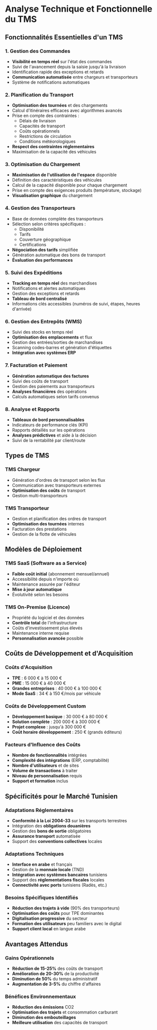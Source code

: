 # Analyse Technique et Fonctionnelle du TMS

## Fonctionnalités Essentielles d'un TMS

### 1. Gestion des Commandes
- **Visibilité en temps réel** sur l'état des commandes
- Suivi de l'avancement depuis la saisie jusqu'à la livraison
- Identification rapide des exceptions et retards
- **Communication automatisée** entre chargeurs et transporteurs
- Système de notifications automatiques

### 2. Planification du Transport
- **Optimisation des tournées** et des chargements
- Calcul d'itinéraires efficaces avec algorithmes avancés
- Prise en compte des contraintes :
  - Délais de livraison
  - Capacités de transport
  - Coûts opérationnels
  - Restrictions de circulation
  - Conditions météorologiques
- **Respect des contraintes réglementaires**
- Maximisation de la capacité des véhicules

### 3. Optimisation du Chargement
- **Maximisation de l'utilisation de l'espace** disponible
- Définition des caractéristiques des véhicules
- Calcul de la capacité disponible pour chaque chargement
- Prise en compte des exigences produits (température, stockage)
- **Visualisation graphique** du chargement

### 4. Gestion des Transporteurs
- Base de données complète des transporteurs
- Sélection selon critères spécifiques :
  - Disponibilité
  - Tarifs
  - Couverture géographique
  - Certifications
- **Négociation des tarifs** simplifiée
- Génération automatique des bons de transport
- **Évaluation des performances**

### 5. Suivi des Expéditions
- **Tracking en temps réel** des marchandises
- Notifications et alertes automatiques
- Gestion des exceptions et retards
- **Tableau de bord centralisé**
- Informations clés accessibles (numéros de suivi, étapes, heures d'arrivée)

### 6. Gestion des Entrepôts (WMS)
- Suivi des stocks en temps réel
- **Optimisation des emplacements** et flux
- Gestion des entrées/sorties de marchandises
- Scanning codes-barres et génération d'étiquettes
- **Intégration avec systèmes ERP**

### 7. Facturation et Paiement
- **Génération automatique des factures**
- Suivi des coûts de transport
- Gestion des paiements aux transporteurs
- **Analyses financières** des opérations
- Calculs automatiques selon tarifs convenus

### 8. Analyse et Rapports
- **Tableaux de bord personnalisables**
- Indicateurs de performance clés (KPI)
- Rapports détaillés sur les opérations
- **Analyses prédictives** et aide à la décision
- Suivi de la rentabilité par client/route

## Types de TMS

### TMS Chargeur
- Génération d'ordres de transport selon les flux
- Communication avec transporteurs externes
- **Optimisation des coûts** de transport
- Gestion multi-transporteurs

### TMS Transporteur
- Gestion et planification des ordres de transport
- **Optimisation des tournées** internes
- Facturation des prestations
- Gestion de la flotte de véhicules

## Modèles de Déploiement

### TMS SaaS (Software as a Service)
- **Faible coût initial** (abonnement mensuel/annuel)
- Accessibilité depuis n'importe où
- Maintenance assurée par l'éditeur
- **Mise à jour automatique**
- Évolutivité selon les besoins

### TMS On-Premise (Licence)
- Propriété du logiciel et des données
- **Contrôle total** de l'infrastructure
- Coûts d'investissement plus élevés
- Maintenance interne requise
- **Personnalisation avancée** possible

## Coûts de Développement et d'Acquisition

### Coûts d'Acquisition
- **TPE** : 6 000 € à 15 000 €
- **PME** : 15 000 € à 40 000 €
- **Grandes entreprises** : 40 000 € à 100 000 €
- **Mode SaaS** : 34 € à 150 €/mois par véhicule

### Coûts de Développement Custom
- **Développement basique** : 30 000 € à 80 000 €
- **Solution complète** : 200 000 € à 300 000 €
- **Projet complexe** : jusqu'à 300 000 €
- **Coût horaire développement** : 250 € (grands éditeurs)

### Facteurs d'Influence des Coûts
- **Nombre de fonctionnalités** intégrées
- **Complexité des intégrations** (ERP, comptabilité)
- **Nombre d'utilisateurs** et de sites
- **Volume de transactions** à traiter
- **Niveau de personnalisation** requis
- **Support et formation** inclus

## Spécificités pour le Marché Tunisien

### Adaptations Réglementaires
- **Conformité à la Loi 2004-33** sur les transports terrestres
- Intégration des **obligations douanières**
- Gestion des **bons de sortie** obligatoires
- **Assurance transport** automatisée
- Support des **conventions collectives** locales

### Adaptations Techniques
- **Interface en arabe** et français
- Gestion de la **monnaie locale** (TND)
- **Intégration avec systèmes bancaires** tunisiens
- Support des **réglementations fiscales** locales
- **Connectivité avec ports** tunisiens (Radès, etc.)

### Besoins Spécifiques Identifiés
- **Réduction des trajets à vide** (90% des transporteurs)
- **Optimisation des coûts** pour TPE dominantes
- **Digitalisation progressive** du secteur
- **Formation des utilisateurs** peu familiers avec le digital
- **Support client local** en langue arabe

## Avantages Attendus

### Gains Opérationnels
- **Réduction de 15-25%** des coûts de transport
- **Amélioration de 20-30%** de la productivité
- **Diminution de 50%** du temps administratif
- **Augmentation de 3-5%** du chiffre d'affaires

### Bénéfices Environnementaux
- **Réduction des émissions** CO2
- **Optimisation des trajets** et consommation carburant
- **Diminution des embouteillages**
- **Meilleure utilisation** des capacités de transport

